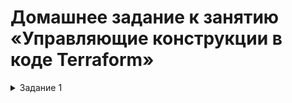 # Домашнее задание к занятию «Управляющие конструкции в коде Terraform»

<details><summary>Задание 1</summary>

	Изучил проект и заполнил файл personal.auto.tfvars данными своего облака. Проект инициализровался успешно

</details>
